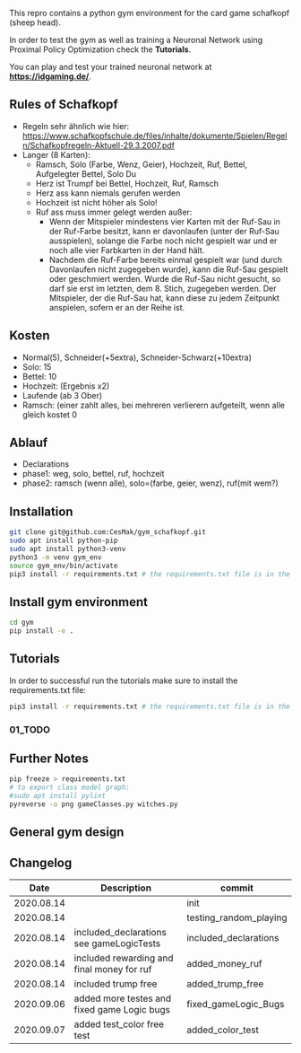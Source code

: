 This repro contains a python gym environment for the card game schafkopf (sheep head).

In order to test the gym as well as training a Neuronal Network using Proximal Policy Optimization check the **Tutorials**.

You can play and test your trained neuronal network at **https://idgaming.de/**.

## Rules of Schafkopf
* Regeln sehr ähnlich wie hier: https://www.schafkopfschule.de/files/inhalte/dokumente/Spielen/Regeln/Schafkopfregeln-Aktuell-29.3.2007.pdf
* Langer (8 Karten):
  * Ramsch, Solo (Farbe, Wenz, Geier), Hochzeit, Ruf, Bettel, Aufgelegter Bettel, Solo Du
  * Herz ist Trumpf bei Bettel, Hochzeit, Ruf, Ramsch
  * Herz ass kann niemals gerufen werden
  * Hochzeit ist nicht höher als Solo!
  * Ruf ass muss immer gelegt werden außer:
    + Wenn der Mitspieler mindestens vier Karten mit der Ruf-Sau in der Ruf-Farbe besitzt, kann er davonlaufen (unter der Ruf-Sau ausspielen), solange die Farbe noch nicht gespielt war und er noch alle vier Farbkarten in der Hand hält.
    + Nachdem die Ruf-Farbe bereits einmal gespielt war (und durch Davonlaufen nicht zugegeben wurde), kann die Ruf-Sau gespielt oder geschmiert werden. Wurde die Ruf-Sau nicht gesucht, so darf sie erst im letzten, dem 8. Stich, zugegeben werden. Der Mitspieler, der die Ruf-Sau hat, kann diese zu jedem Zeitpunkt anspielen, sofern er an der Reihe ist.

## Kosten
* Normal(5), Schneider(+5extra), Schneider-Schwarz(+10extra)
* Solo: 15
* Bettel: 10
* Hochzeit: (Ergebnis x2)
* Laufende (ab 3 Ober)
* Ramsch: (einer zahlt alles, bei mehreren verlierern aufgeteilt, wenn alle gleich kostet 0

## Ablauf
* Declarations
* phase1: weg, solo, bettel, ruf, hochzeit
* phase2: ramsch (wenn alle), solo=(farbe, geier, wenz), ruf(mit wem?)

## Installation
```bash
git clone git@github.com:CesMak/gym_schafkopf.git
sudo apt install python-pip
sudo apt install python3-venv
python3 -m venv gym_env
source gym_env/bin/activate
pip3 install -r requirements.txt # the requirements.txt file is in the Tutorials folder
```

## Install gym environment
```bash
cd gym
pip install -e .
```

## Tutorials
In order to successful run the tutorials make sure to install the requirements.txt file:
```bash
pip3 install -r requirements.txt # the requirements.txt file is in the Tutorials folder
```

### 01_TODO


## Further Notes
```bash
pip freeze > requirements.txt
# to export class model graph:
#sudo apt install pylint
pyreverse -o png gameClasses.py witches.py
```

## General gym design


## Changelog
|Date|Description|commit|
|-|---------|-|
|2020.08.14| | init  |
|2020.08.14| | testing_random_playing  |
|2020.08.14| included_declarations see gameLogicTests | included_declarations  |
|2020.08.14| included rewarding and final money for ruf | added_money_ruf  |
|2020.08.14| included trump free| added_trump_free  |
|2020.09.06| added more testes and fixed game Logic bugs | fixed_gameLogic_Bugs  |
|2020.09.07| added test_color free test | added_color_test  |
